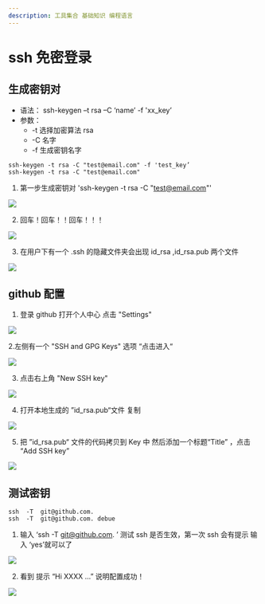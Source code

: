 ```yaml
---
description: 工具集合 基础知识 编程语言
---
```


# ssh 免密登录

## 生成密钥对

-   语法： ssh-keygen –t rsa –C ‘name’ -f 'xx_key’
-   参数：
    -   -t 选择加密算法 rsa
    -   -C 名字
    -   -f 生成密钥名字

```shell
ssh-keygen -t rsa -C "test@email.com" -f 'test_key’
ssh-keygen -t rsa -C "test@email.com"
```

1.  第一步生成密钥对 'ssh-keygen -t rsa -C "test@email.com"'

![](./img/ssh01.png)

2.  回车！回车！！回车！！！

![](./img/ssh02.png)

3.  在用户下有一个 .ssh 的隐藏文件夹会出现 id_rsa ,id_rsa.pub 两个文件

![](./img/ssh03.png)

## github 配置

1.  登录 github 打开个人中心 点击 "Settings"

![](./img/ssh07.png)

2.左侧有一个 "SSH and GPG Keys" 选项 “点击进入“

![](./img/ssh08.png)

3.  点击右上角 "New SSH key"

![](./img/ssh09.png)

4.  打开本地生成的 ”id_rsa.pub“文件 复制

![](./img/ssh06.png)

5.  把 ”id_rsa.pub“ 文件的代码拷贝到 Key 中 然后添加一个标题“Title” ，点击 “Add SSH key”

![](./img/ssh10.png)

## 测试密钥

```shell
ssh  -T  git@github.com.
ssh  -T  git@github.com. debue
```

1.  输入 ‘ssh -T git@github.com. ’ 测试 ssh 是否生效，第一次 ssh 会有提示 输入 ‘yes’就可以了

![](./img/ssh11.png)

2.  看到 提示 “Hi XXXX ...” 说明配置成功！

![](./img/ssh12.png)
